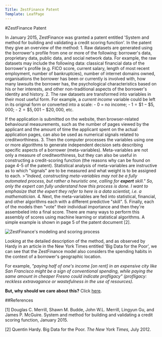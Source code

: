 ```yaml
---
Title: ZestFinance Patent
Template: LeafPage
---
```


#ZestFinance Patent

In January 2015, ZestFinance was granted a patent entitled 'System and method for building and validating a credit scoring function'. In the patent they give an overview of the method: 
	1. Raw datasets are generated using the borrower's profile from one or more of the following: borrower's data, proprietary data, public data, and social network data. For example, the raw datasets may include the following data: classical financial data of the borrower's profile (e.g. FICO score, current salary, length of most recent employment, number of bankruptcies), number of internet domains owned, organisations the borrower has been or currently is involved with, how many lawsuits the borrower has, the psychological characteristics based on his or her interests, and other non-traditional aspects of the borrower's identity and history.
	2. The raw datasets are transformed into variables in their most useful form. For example, a *current income* variable could be left in its original form or converted into a scale: 
		- $0$ = no income;
		- $1 =  \$ 1 - \$ 5,000$;
		- $2 = \$ 5,001 - \$ 20,000$, etc.
    
  If the application is submitted on the website, then browser-related behavioural measurements, such as the number of pages viewed by the applicant and the amount of time the applicant spent on the actual application pages, can also be used as numerical signals related to creditworthiness.
	3. Then the computer processes the variables using one or more algorithms to generate independent decision sets describing specific aspects of a borrower (meta-variables). Meta-variables are not only a measure of creditworthiness, but they can also be useful in constructing a credit-scoring function (the reasons why can be found on page 4-5 of the patent).  Statistical analysis of meta-variables are instructive as to which "signals" are to be measured and what weight is to be assigned to each. 
	>*"Indeed, constructing meta-variables may not be a fully automated process, but rather a heuristic one, calling for **expert** skill." So, only the expert can fully understand how this process is done. I want to emphasize that the expert they refer to here is a data scientist, i.e. a mathematician.*
	4. Next, the meta-variables are fed into statistical, financial, and other algorithms each with a different predictive "skill". 
	5. Finally, each of the models then "vote" their individual importance and then they're assembeled into a final score. There are many ways to perform this assembly of scores using machine learning or statistical algorithms. A simple example is shown in page 5 of the patent document [2]. 

![ZestFinance's modeling and scoring process](http://cueimps.soc.srcf.net/course/media/ZestFinance.png "ZestFinance's modeling and scoring process [5]")

Looking at the detailed description of the method, and as observed by Hardy in an article in the New York Times entitled 'Big Data for the Poor', we can see that the ZestFinance model also considers the spending habits in the context of a borrower's geographic location. 

For example, *"paying half of one's income [on rent] in an expensive city like San Francisco might be a sign of conventional spending, while paying the same amount in cheaper Fresno could indicate profligacy" (profligacy: reckless extravagance or wastefulness in the use of resources).*

**But, why should we care about this?** Click [here](http://cueimps.soc.srcf.net/course/course/credit-scores/Credit_Scores/zestfinance/patent/discussion).

##References

[1] Douglas C. Merrill, Shawn M. Budde, John W.L. Merrill, Lingyun Gu, and James P. McGuire. System and method for building and validating a credit scoring function, January 2015. 

[2] Quentin Hardy. Big Data for the Poor. *The New York Times,* July 2012. 

